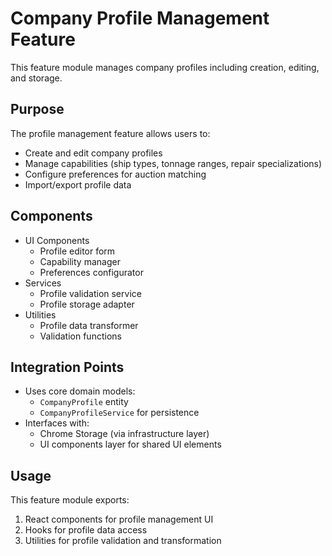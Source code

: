 # Company Profile Management Feature

This feature module manages company profiles including creation, editing, and storage.

## Purpose

The profile management feature allows users to:

- Create and edit company profiles
- Manage capabilities (ship types, tonnage ranges, repair specializations)
- Configure preferences for auction matching
- Import/export profile data

## Components

- UI Components
  - Profile editor form
  - Capability manager
  - Preferences configurator
- Services
  - Profile validation service
  - Profile storage adapter
- Utilities
  - Profile data transformer
  - Validation functions

## Integration Points

- Uses core domain models:
  - `CompanyProfile` entity
  - `CompanyProfileService` for persistence
- Interfaces with:
  - Chrome Storage (via infrastructure layer)
  - UI components layer for shared UI elements

## Usage

This feature module exports:

1. React components for profile management UI
2. Hooks for profile data access
3. Utilities for profile validation and transformation
